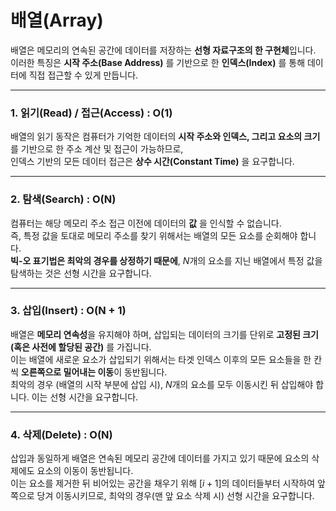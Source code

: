 # 배열(Array)

배열은 메모리의 연속된 공간에 데이터를 저장하는 **선형 자료구조의 한 구현체**입니다.<br>
이러한 특징은 **시작 주소(Base Address)** 를 기반으로 한 **인덱스(Index)** 를 통해 데이터에 직접 접근할 수 있게 만듭니다.

---

### 1. 읽기(Read) / 접근(Access) : O(1)

배열의 읽기 동작은 컴퓨터가 기억한 데이터의 **시작 주소와 인덱스, 그리고 요소의 크기**를 기반으로 한 주소 계산 및 접근이 가능하므로,<br>
인덱스 기반의 모든 데이터 접근은 **상수 시간(Constant Time)** 을 요구합니다.

---

### 2. 탐색(Search) : O(N)

컴퓨터는 해당 메모리 주소 접근 이전에 데이터의 **값** 을 인식할 수 없습니다.<br>
즉, 특정 값을 토대로 메모리 주소를 찾기 위해서는 배열의 모든 요소를 순회해야 합니다.<br>
**빅-오 표기법은 최악의 경우를 상정하기 때문에**, $N$개의 요소를 지닌 배열에서 특정 값을 탐색하는 것은 선형 시간을 요구합니다.

---

### 3. 삽입(Insert) : O(N + 1)

배열은 **메모리 연속성**을 유지해야 하며, 삽입되는 데이터의 크기를 단위로 **고정된 크기 (혹은 사전에 할당된 공간)** 를 가집니다.<br>
이는 배열에 새로운 요소가 삽입되기 위해서는 타겟 인덱스 이후의 모든 요소들을 한 칸씩 **오른쪽으로 밀어내는 이동**이 동반됩니다.<br>
최악의 경우 (배열의 시작 부분에 삽입 시), $N$개의 요소를 모두 이동시킨 뒤 삽입해야 합니다. 이는 선형 시간을 요구합니다.

---

### 4. 삭제(Delete) : O(N)

삽입과 동일하게 배열은 연속된 메모리 공간에 데이터를 가지고 있기 때문에 요소의 삭제에도 요소의 이동이 동반됩니다.<br>
이는 요소를 제거한 뒤 비어있는 공간을 채우기 위해 $[i+1]$의 데이터들부터 시작하여 앞쪽으로 당겨 이동시키므로, 최악의 경우(맨 앞 요소 삭제 시) 선형 시간을 요구합니다.